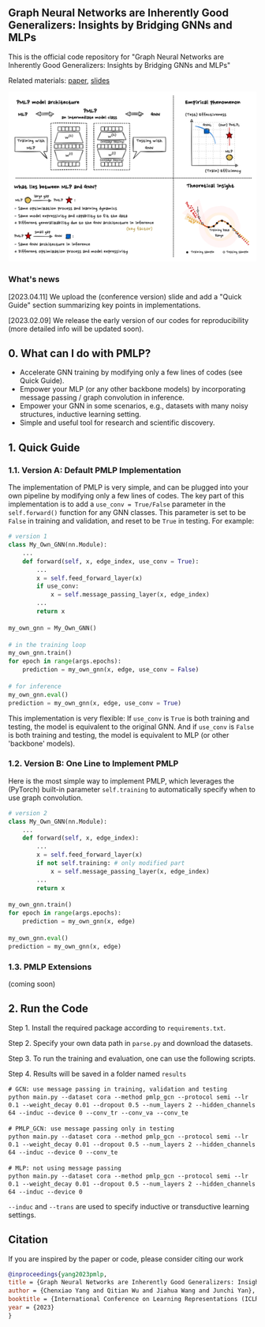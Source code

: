 ## Graph Neural Networks are Inherently Good Generalizers: Insights by Bridging GNNs and MLPs

This is the official code repository for "Graph Neural Networks are Inherently Good Generalizers: Insights by Bridging GNNs and MLPs"

Related materials: 
[paper](https://arxiv.org/pdf/2212.09034.pdf), [slides](https://github.com/chr26195/PMLP/blob/main/materials/slide_conference_version.pdf)

<img src="materials/illustration.png" width="900">

### What's news
[2023.04.11] We upload the (conference version) slide and add a "Quick Guide" section summarizing key points in implementations.

[2023.02.09] We release the early version of our codes for reproducibility (more detailed info will be updated soon).

## 0. What can I do with PMLP?
* Accelerate GNN training by modifying only a few lines of codes (see Quick Guide).
* Empower your MLP (or any other backbone models) by incorporating message passing / graph convolution in inference.
* Empower your GNN in some scenarios, e.g., datasets with many noisy structures, inductive learning setting.
* Simple and useful tool for research and scientific discovery.


## 1. Quick Guide

### 1.1. Version A: Default PMLP Implementation
The implementation of PMLP is very simple, and can be plugged into your own pipeline by modifying only a few lines of codes. The key part of this implementation is to add a `use_conv = True/False` parameter in the `self.forward()` function for any GNN classes. This parameter is set to be `False` in training and validation, and reset to be `True` in testing. For example:

``` python
# version 1
class My_Own_GNN(nn.Module):
    ...
    def forward(self, x, edge_index, use_conv = True):
        ...
        x = self.feed_forward_layer(x) 
        if use_conv: 
            x = self.message_passing_layer(x, edge_index)  
        ...
        return x

my_own_gnn = My_Own_GNN()

# in the training loop
my_own_gnn.train()
for epoch in range(args.epochs):
    prediction = my_own_gnn(x, edge, use_conv = False)

# for inference
my_own_gnn.eval()
prediction = my_own_gnn(x, edge, use_conv = True)
```

This implementation is very flexible: If `use_conv` is `True` is both training and testing, the model is equivalent to the original GNN. And if `use_conv` is `False` is both training and testing, the model is equivalent to MLP (or other 'backbone' models).

### 1.2. Version B: One Line to Implement PMLP
Here is the most simple way to implement PMLP, which leverages the (PyTorch) built-in parameter `self.training` to automatically specify when to use graph convolution.

``` python
# version 2
class My_Own_GNN(nn.Module):
    ...
    def forward(self, x, edge_index):
        ...
        x = self.feed_forward_layer(x) 
        if not self.training: # only modified part
            x = self.message_passing_layer(x, edge_index)  
        ...
        return x

my_own_gnn.train()
for epoch in range(args.epochs):
    prediction = my_own_gnn(x, edge)

my_own_gnn.eval()
prediction = my_own_gnn(x, edge)
```

### 1.3. PMLP Extensions
(coming soon)

## 2. Run the Code
Step 1. Install the required package according to `requirements.txt`.

Step 2. Specify your own data path in `parse.py` and download the datasets.

Step 3. To run the training and evaluation, one can use the following scripts.

Step 4. Results will be saved in a folder named `results`

```shell
# GCN: use message passing in training, validation and testing
python main.py --dataset cora --method pmlp_gcn --protocol semi --lr 0.1 --weight_decay 0.01 --dropout 0.5 --num_layers 2 --hidden_channels 64 --induc --device 0 --conv_tr --conv_va --conv_te 

# PMLP_GCN: use message passing only in testing
python main.py --dataset cora --method pmlp_gcn --protocol semi --lr 0.1 --weight_decay 0.01 --dropout 0.5 --num_layers 2 --hidden_channels 64 --induc --device 0 --conv_te 

# MLP: not using message passing
python main.py --dataset cora --method pmlp_gcn --protocol semi --lr 0.1 --weight_decay 0.01 --dropout 0.5 --num_layers 2 --hidden_channels 64 --induc --device 0
```

`--induc` and `--trans` are used to specify inductive or transductive learning settings.

## Citation
If you are inspired by the paper or code, please consider citing our work
```bibtex
@inproceedings{yang2023pmlp,
title = {Graph Neural Networks are Inherently Good Generalizers: Insights by Bridging GNNs and MLPs},
author = {Chenxiao Yang and Qitian Wu and Jiahua Wang and Junchi Yan},
booktitle = {International Conference on Learning Representations (ICLR)},
year = {2023}
}
```